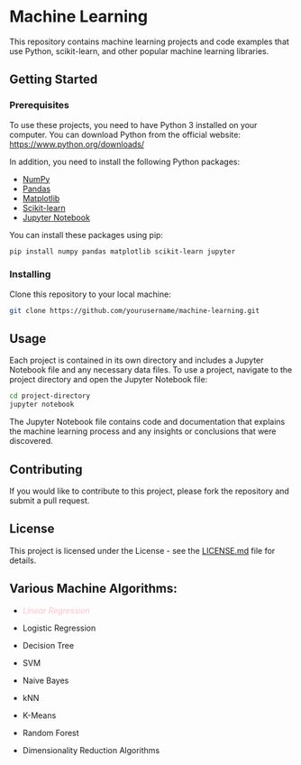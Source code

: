 # Machine Learning

This repository contains machine learning projects and code examples that use Python, scikit-learn, and other popular machine learning libraries.

## Getting Started

### Prerequisites

To use these projects, you need to have Python 3 installed on your computer. You can download Python from the official website: https://www.python.org/downloads/

In addition, you need to install the following Python packages:

- [NumPy](https://numpy.org/)
- [Pandas](https://pandas.pydata.org/)
- [Matplotlib](https://matplotlib.org/)
- [Scikit-learn](https://scikit-learn.org/stable/)
- [Jupyter Notebook](https://jupyter.org/)

You can install these packages using pip:

```sh
pip install numpy pandas matplotlib scikit-learn jupyter
```

### Installing

Clone this repository to your local machine:

```sh
git clone https://github.com/yourusername/machine-learning.git
```

## Usage

Each project is contained in its own directory and includes a Jupyter Notebook file and any necessary data files. To use a project, navigate to the project directory and open the Jupyter Notebook file:

```sh
cd project-directory
jupyter notebook
```

The Jupyter Notebook file contains code and documentation that explains the machine learning process and any insights or conclusions that were discovered.

## Contributing

If you would like to contribute to this project, please fork the repository and submit a pull request. 

## License

This project is licensed under the License - see the [LICENSE.md](LICENSE.md) file for details.

## Various Machine Algorithms: 

* <i> <font color= "pink"> Linear Regression </font> </i>

* Logistic Regression

* Decision Tree

* SVM

* Naive Bayes

* kNN

* K-Means

* Random Forest

* Dimensionality Reduction Algorithms
